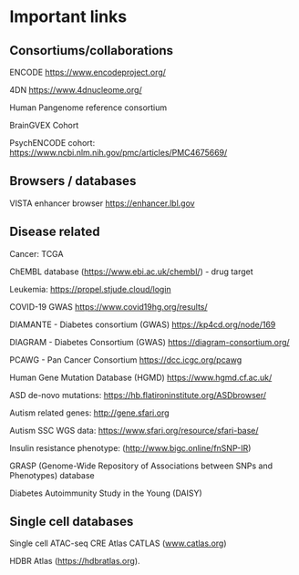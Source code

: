 # Important links

## Consortiums/collaborations 

ENCODE https://www.encodeproject.org/

4DN https://www.4dnucleome.org/

Human Pangenome reference consortium

BrainGVEX Cohort

PsychENCODE cohort:  https://www.ncbi.nlm.nih.gov/pmc/articles/PMC4675669/

## Browsers / databases

VISTA enhancer browser https://enhancer.lbl.gov



## Disease related

Cancer: TCGA

ChEMBL database (https://www.ebi.ac.uk/chembl/) - drug target

Leukemia: https://propel.stjude.cloud/login

COVID-19 GWAS https://www.covid19hg.org/results/

DIAMANTE - Diabetes consortium (GWAS)  https://kp4cd.org/node/169

DIAGRAM - Diabetes Consortium (GWAS) https://diagram-consortium.org/

PCAWG - Pan Cancer Consortium https://dcc.icgc.org/pcawg

Human Gene Mutation Database (HGMD) https://www.hgmd.cf.ac.uk/

ASD de-novo mutations: https://hb.flatironinstitute.org/ASDbrowser/

Autism related genes: http://gene.sfari.org

Autism SSC WGS data: https://www.sfari.org/resource/sfari-base/

Insulin resistance phenotype: (http://www.bigc.online/fnSNP-IR) 

GRASP (Genome-Wide Repository of Associations between SNPs and Phenotypes) database 

Diabetes Autoimmunity Study in the Young (DAISY)

## Single cell databases

Single cell ATAC-seq CRE Atlas CATLAS (www.catlas.org)

HDBR Atlas (https://hdbratlas.org).

